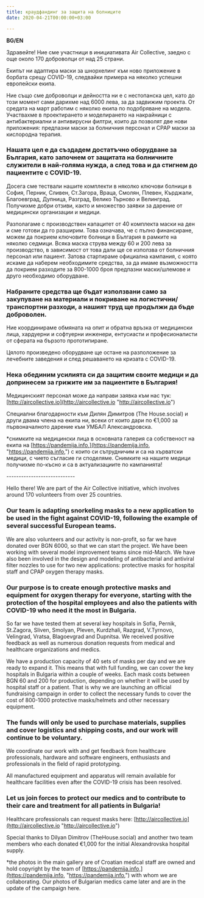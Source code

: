 ```yaml
---
title: краудфандинг за защита на болниците
date: 2020-04-21T00:00:00+03:00

---
```

**BG/EN**

Здравейте! Ние сме участници в инициативата Air Collective, заедно с още около 170 доброволци от над 25 страни.

Екипът ни адаптира маски за шнорхелинг към ново приложение в борбата срещу COVID-19, следвайки примера на няколко успешни европейски екипа.

Ние също сме доброволци и дейността ни е с нестопанска цел, като до този момент сами дарихме над 6000 лева, за да задвижим проекта. От средата на март работим с няколко екипа по подобряване на модела. Участвахме в проектирането и моделирането на накрайници с антибактериални и антивирусни филтри, които да позволят две нови приложения: предпазни маски за болничния персонал и CPAP маски за кислородна терапия.

### Нашата цел е да създадем достатъчно оборудване за България, като започнем от защитата на болничните служители в най-голяма нужда, а след това и да стигнем до пациентите с COVID-19.

Досега сме тествали нашите комплекти в няколко ключови болници в София, Перник, Сливен, Ст.Загора, Враца, Смолян, Плевен, Кърджали, Благоевград, Дупница, Разград, Велико Търново и Велинград. Получихме добри отзиви, както и множество заявки за дарение от медицински организации и медици.

Разполагаме с производствен капацитет от 40 комплекта маски на ден и сме готови да го разширим. Това означава, че с пълно финансиране, можем да покрием ключовите болници в България в рамките на няколко седмици. Всяка маска струва между 60 и 200 лева за производство, в зависимост от това дали ще се използва от болничния персонал или пациент. Затова стартираме официална кампания, с която искаме да наберем необходимите средства, за да имаме възможността да покрием разходите за 800-1000 броя предпазни маски/шлемове и друго необходимо оборудване.

### Набраните средства ще бъдат използвани само за закупуване на материали и покриване на логистични/транспортни разходи, а нашият труд ще продължи да бъде доброволен.

Ние координираме обмяната на опит и обратна връзка от медицински лица, хардуерни и софтуерни инженери, ентусиасти и професионалисти от сферата на бързото прототипиране.

Цялото произведено оборудване ще остане на разположение за лечебните заведения и след решаването на кризата с COVID-19.

### Нека обединим усилията си да защитим своите медици и да допринесем за грижите им за пациентите в България!

Медицинският персонал може да направи заявка към нас тук: [http://aircollective.io](http://aircollective.io "http://aircollective.io")

Специални благодарности към Дилян Димитров (The House.social) и други двама члена на екипа ни, всеки от които дари по €1,000 за първоначалното дарение към УМБАЛ Александровска.

\*снимките на медицински лица в основната галерия са собственост на екипа на [https://pandemija.info,](https://pandemija.info, "https://pandemija.info,") с които си сътрудничим и са на хърватски медици, с чието съгласие ги споделяме. Снимките на нашите медици получихме по-късно и са в актуализациите по кампанията!

\----------------------------

Hello there! We are part of the Air Collective initiative, which involves around 170 volunteers from over 25 countries.

### Our team is adapting snorkeling masks to a new application to be used in the fight against COVID-19, following the example of several successful European teams.

We are also volunteers and our activity is non-profit, so far we have donated over BGN 6000, so that we can start the project. We have been working with several model improvement teams since mid-March. We have also been involved in the design and modeling of antibacterial and antiviral filter nozzles to use for two new applications: protective masks for hospital staff and CPAP oxygen therapy masks.

### Our purpose is to create enough protective masks and equipment for oxygen therapy for everyone, starting with the protection of the hospital employees and also the patients with COVID-19 who need it the most in Bulgaria.

So far we have tested them at several key hospitals in Sofia, Pernik, St.Zagora, Sliven, Smolyan, Pleven, Kurdzhali, Razgrad, V.Tyrnovo, Velingrad, Vratsa, Blagoevgrad and Dupnitsa. We received positive feedback as well as numerous donation requests from medical and healthcare organizations and medics.

We have a production capacity of 40 sets of masks per day and we are ready to expand it. This means that with full funding, we can cover the key hospitals in Bulgaria within a couple of weeks. Each mask costs between BGN 60 and 200 for production, depending on whether it will be used by hospital staff or a patient. That is why we are launching an official fundraising campaign in order to collect the necessary funds to cover the cost of 800-1000 protective masks/helmets and other necessary equipment.

### The funds will only be used to purchase materials, supplies and cover logistics and shipping costs, and our work will continue to be voluntary.

We coordinate our work with and get feedback from healthcare professionals, hardware and software engineers, enthusiasts and professionals in the field of rapid prototyping.

All manufactured equipment and apparatus will remain available for healthcare facilities even after the COVID-19 crisis has been resolved.

### Let us join forces to protect our medics and to contribute to their care and treatment for all patients in Bulgaria!

Healthcare professionals can request masks here: [http://aircollective.io](http://aircollective.io "http://aircollective.io")

Special thanks to Dilyan Dimitrov (TheHouse.social) and another two team members who each donated €1,000 for the initial Alexandrovska hospital supply.

\*the photos in the main gallery are of Croatian medical staff are owned and hold copyright by the team of [https://pandemija.info,](https://pandemija.info, "https://pandemija.info,") with whom we are collaborating. Our photos of Bulgarian medics came later and are in the update of the campaign here.